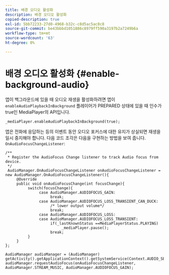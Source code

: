 ```yaml
---
title: 배경 오디오 활성화
description: 배경 오디오 활성화
copied-description: true
exl-id: 5bb72233-27d0-4968-b32c-c8d5ac5ac8c8
source-git-commit: be43bbbd1051886c8979ff590a3197b2a7249b6a
workflow-type: tm+mt
source-wordcount: '63'
ht-degree: 0%

---
```


# 배경 오디오 활성화 {#enable-background-audio}

앱이 백그라운드에 있을 때 오디오 재생을 활성화하려면 앱이 `enableAudioPlaybackInBackground` 플레이어가 PREPARED 상태에 있을 때 인수가 true인 MediaPlayer의 API입니다.

```
_mediaPlayer.enableAudioPlaybackInBackground(true);
```

앱은 전화에 응답하는 등의 이벤트 동안 오디오 포커스에 대한 유지가 상실되면 재생을 일시 중지해야 합니다. 다음 코드 조각은 다음을 구현하는 방법을 보여 줍니다. `OnAudioFocusChangeListener`:

```
/** 
 * Register the AudioFocus Change listener to track Audio focus from device. 
 */ 
 AudioManager.OnAudioFocusChangeListener onAudioFocusChangeListener = new AudioManager.OnAudioFocusChangeListener(){ 
     @Override 
     public void onAudioFocusChange(int focusChange){ 
          switch(focusChange){ 
               case AudioManager.AUDIOFOCUS_GAIN: 
                    break; 
               case AudioManager.AUDIOFOCUS_LOSS_TRANSIENT_CAN_DUCK: 
                    /* lower output volume*/ 
                    break; 
               case AudioManager.AUDIOFOCUS_LOSS: 
               case AudioManager.AUDIOFOCUS_LOSS_TRANSIENT: 
                    if(_lastKnownStatus ==MediaPlayerStatus.PLAYING) 
                         _mediaPlayer.pause(); 
                    break; 
          } 
     } 
}; 
 
AudioManager audioManager = (AudioManager) getActivity().getApplicationContext().getSystemService(Context.AUDIO_SERVICE); 
audioManager.requestAudioFocus(onAudioFocusChangeListener, AudioManager.STREAM_MUSIC, AudioManager.AUDIOFOCUS_GAIN);
```
